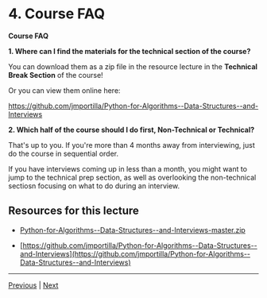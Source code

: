 # 4. Course FAQ

**Course FAQ**

**1. Where can I find the materials for the technical section of the course?**

You can download them as a zip file in the resource lecture in the **Technical Break Section** of the course!

Or you can view them online here:

https://github.com/jmportilla/Python-for-Algorithms--Data-Structures--and-Interviews

**2. Which half of the course should I do first, Non-Technical or Technical?**

That's up to you. If you're more than 4 months away from interviewing, just do the course in sequential order.

If you have interviews coming up in less than a month, you might want to jump to the technical prep section, as well as overlooking the non-technical sectiosn focusing on what to do during an interview.


##  Resources for this lecture

-   [Python-for-Algorithms--Data-Structures--and-Interviews-master.zip](https://python-ds.s3.us-west-1.amazonaws.com/Python-for-Data-Structures-Algorithms-and-Interviews/Resources/Python-for-Algorithms--Data-Structures--and-Interviews-master.zip)

-   [https://github.com/jmportilla/Python-for-Algorithms--Data-Structures--and-Interviews](https://github.com/jmportilla/Python-for-Algorithms--Data-Structures--and-Interviews)

---

[Previous](./3_How-to-get-help-for-the-Course.md) | [Next]()

